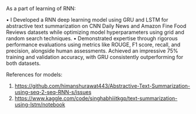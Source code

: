 As a part of learning of RNN:

• I Developed a RNN deep learning model using GRU and LSTM for abstractive text summarization on CNN Daily News and Amazon Fine
Food Reviews datasets while optimizing model hyperparameters using grid and random search techniques.
• Demonstrated expertise through rigorous performance evaluations using metrics like ROUGE, F1 score, recall, and precision, alongside
human assessments. Achieved an impressive 75% training and validation accuracy, with GRU consistently outperforming for both datasets.

References for models:

1. https://github.com/himanshurawat443/Abstractive-Text-Summarization-using-seq-2-seq-RNN-s/issues
2. https://www.kaggle.com/code/singhabhiiitkgp/text-summarization-using-lstm/notebook



